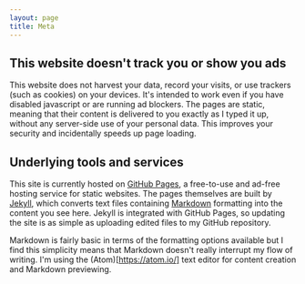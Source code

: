 ```yaml
---
layout: page
title: Meta
---
```


## This website doesn't track you or show you ads

This website does not harvest your data, record your visits, or use trackers (such as cookies) on your devices. It's intended to work even if you have disabled javascript or are running ad blockers. The pages are static, meaning that their content is delivered to you exactly as I typed it up, without any server-side use of your personal data. This improves your security and incidentally speeds up page loading.

## Underlying tools and services

This site is currently hosted on [GitHub Pages](https://pages.github.com/), a free-to-use and ad-free hosting service for static websites. The pages themselves are built by [Jekyll](https://jekyllrb.com/), which converts text files containing [Markdown](https://jekyllrb.com/) formatting into the content you see here. Jekyll is integrated with GitHub Pages, so updating the site is as simple as uploading edited files to my GitHub repository.

Markdown is fairly basic in terms of the formatting options available but I find this simplicity means that Markdown doesn't really interrupt my flow of writing. I'm using the (Atom)[https://atom.io/] text editor for content creation and Markdown previewing. 





 

